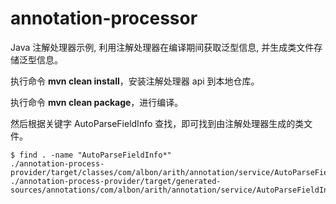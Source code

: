 # annotation-processor
Java 注解处理器示例, 利用注解处理器在编译期间获取泛型信息, 并生成类文件存储泛型信息。

执行命令 **mvn clean install**，安装注解处理器 api 到本地仓库。

执行命令 **mvn clean package**，进行编译。

然后根据关键字 AutoParseFieldInfo 查找，即可找到由注解处理器生成的类文件。
```
$ find . -name "AutoParseFieldInfo*"
./annotation-process-provider/target/classes/com/albon/arith/annotation/service/AutoParseFieldInfo.class
./annotation-process-provider/target/generated-sources/annotations/com/albon/arith/annotation/service/AutoParseFieldInfo.java
```
